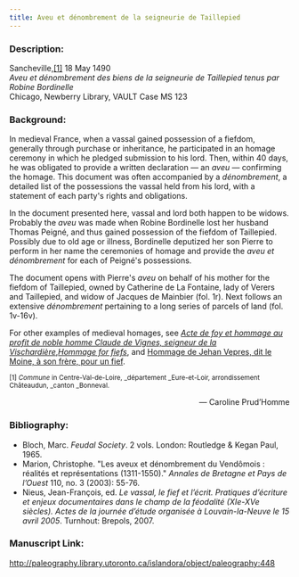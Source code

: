 ```yaml
---
title: Aveu et dénombrement de la seigneurie de Taillepied
---
```


### Description:

Sancheville,<a href="#_ftn1">[1]</a> 18 May 1490<br />
_Aveu et dénombrement des biens de la seigneurie de Taillepied tenus par Robine Bordinelle_<br />
Chicago, Newberry Library, VAULT Case MS 123

### Background:

In medieval France, when a vassal gained possession of a fiefdom, generally through purchase or inheritance, he participated in an homage ceremony in which he pledged submission to his lord. Then, within 40 days, he was obligated to provide a written declaration — an _aveu_ — confirming the homage. This document was often accompanied by a _dénombrement_, a detailed list of the possessions the vassal held from his lord, with a statement of each party's rights and obligations.

In the document presented here, vassal and lord both happen to be widows. Probably the _aveu_ was made when Robine Bordinelle lost her husband Thomas Peigné, and thus gained possession of the fiefdom of Taillepied. Possibly due to old age or illness, Bordinelle deputized her son Pierre to perform in her name the ceremonies of homage and provide the _aveu et dénombrement_ for each of Peigné's possessions.

The document opens with Pierre's _aveu_ on behalf of his mother for the fiefdom of Taillepied, owned by Catherine de La Fontaine, lady of Verers and Taillepied, and widow of Jacques de Mainbier (fol. 1r). Next follows an extensive _dénombrement_ pertaining to a long series of parcels of land (fol. 1v-16v).

For other examples of medieval homages, see [_Acte de foy et hommage au profit de noble homme Claude de Vignes, seigneur de la Vischardière_](https://paleography.library.utoronto.ca/islandora/object/paleography%3A2074#237260ef-0a1b-4c61-9bf0-081244d8fb77),[_Hommage for fiefs_](https://paleography.library.utoronto.ca/islandora/object/paleography:2069#e1b98cec-8850-4b9f-adc5-3a28ebbbb8ff), and [Hommage de Jehan Vepres, dit le Moine, à son frère, pour un fief](https://paleography.library.utoronto.ca/islandora/object/paleography:2077#c9780d17-1aa3-4753-9499-20efb6ddd9bd).

<small id="_ftn1">[1] _Commune_ in Centre-Val-de-Loire, _département _Eure-et-Loir, arrondissement Châteaudun, _canton _Bonneval.
</small>

<p style="text-align:right;">— Caroline Prud’Homme </p>

### Bibliography:

- Bloch, Marc. _Feudal Society_. 2 vols. London: Routledge & Kegan Paul, 1965.
- Marion, Christophe. "Les aveux et dénombrement du Vendômois : réalités et représentations (1311-1550)." _Annales de Bretagne et Pays de l’Ouest_ 110, no. 3 (2003): 55-76.
- Nieus, Jean-François, ed. _Le vassal, le fief et l’écrit. Pratiques d’écriture et enjeux documentaires dans le champ de la féodalité (XIe-XVe siècles). Actes de la journée d’étude organisée à Louvain-la-Neuve le 15 avril 2005_. Turnhout: Brepols, 2007.

### Manuscript Link:

http://paleography.library.utoronto.ca/islandora/object/paleography:448
